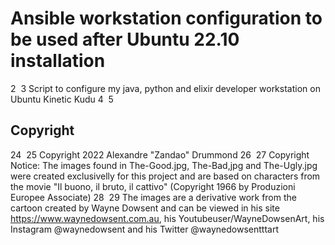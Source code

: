 
# Ansible workstation configuration to be used after Ubuntu 22.10 installation
2
​
3
Script to configure my java, python and elixir developer workstation on Ubuntu Kinetic Kudu
4
​
5
## Copyright
24
​
25
Copyright 2022 Alexandre "Zandao" Drummond
26
​
27
Copyright Notice: The images found in The-Good.jpg, The-Bad,jpg and The-Ugly.jpg were created exclusivelly for this project and are based on characters from the movie "Il buono, il bruto, il cattivo" (Copyright 1966 by Produzioni Europee Associate) 
28
​
29
The images are a derivative work from the cartoon created by Wayne Dowsent and can be viewed in his site https://www.waynedowsent.com.au, his Youtubeuser/WayneDowsenArt, his Instagram @waynedowsent and his Twitter @waynedowsentttart

